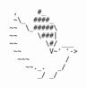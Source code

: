 

```
   ,     #_
   ~\_  ####_       
  ~~  \_#####\
  ~~     \###|
  ~~       \#/ ___   
   ~~       V~' '->
    ~~~         /
      ~~._.   _/
         _/ _/
```
